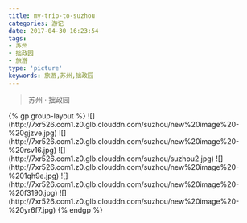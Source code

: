 ```yaml
---
title: my-trip-to-suzhou
categories: 游记
date: 2017-04-30 16:23:54
tags:
- 苏州
- 拙政园
- 旅游
type: 'picture'
keywords: 旅游,苏州,拙政园
---
```

<blockquote class="blockquote-center">苏州 · 拙政园</blockquote>
{% gp group-layout %}
![](http://7xr526.com1.z0.glb.clouddn.com/suzhou/new%20image%20-%20gjzve.jpg)
<!--![](http://7xr526.com1.z0.glb.clouddn.com/suzhou/new%20image%20-%20pvzmv.jpg)-->
![](http://7xr526.com1.z0.glb.clouddn.com/suzhou/new%20image%20-%20rsv16.jpg)
![](http://7xr526.com1.z0.glb.clouddn.com/suzhou/suzhou2.jpg)
![](http://7xr526.com1.z0.glb.clouddn.com/suzhou/new%20image%20-%201qh9e.jpg)
<!--![](http://7xr526.com1.z0.glb.clouddn.com/suzhou/new%20image%20-%20767qx.jpg)-->
<!--![](http://7xr526.com1.z0.glb.clouddn.com/suzhou/new%20image%20-%20h75qz.jpg)-->
<!--![](http://7xr526.com1.z0.glb.clouddn.com/suzhou/new%20image%20-%20lkj0r.jpg)-->
<!--![](http://7xr526.com1.z0.glb.clouddn.com/suzhou/new%20image%20-%207fu2v.jpg)-->
<!--![](http://7xr526.com1.z0.glb.clouddn.com/suzhou/new%20image%20-%20ywqdb.jpg)-->
<!--![](http://7xr526.com1.z0.glb.clouddn.com/suzhou/suzhou1.jpg)-->
<!--![](http://7xr526.com1.z0.glb.clouddn.com/suzhou/new%20image%20-%20mut5k.jpg)-->
![](http://7xr526.com1.z0.glb.clouddn.com/suzhou/new%20image%20-%20f3190.jpg)
<!--![](http://7xr526.com1.z0.glb.clouddn.com/suzhou/new%20image%20-%20jxxj0.jpg)-->
<!--![](http://7xr526.com1.z0.glb.clouddn.com/suzhou/new%20image%20-%20zjohs.jpg)-->
![](http://7xr526.com1.z0.glb.clouddn.com/suzhou/new%20image%20-%20yr6f7.jpg)
{% endgp %}